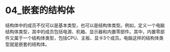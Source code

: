 # 04_嵌套的结构体

结构体中的成员不仅可以是基本类型，也可以是结构体类型。例如，定义一个电脑结构体类型，其中的成员包括电源、机箱、显示器和内置零部件。其中，内置零部件又属于一个结构体类型，包括CPU、主板、显卡3个成员。电脑这样的结构体类型就是嵌套的结构体。